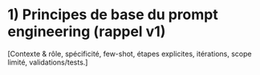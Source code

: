 # 1) Principes de base du prompt engineering (rappel v1)
[Contexte & rôle, spécificité, few-shot, étapes explicites, itérations, scope limité, validations/tests.]
